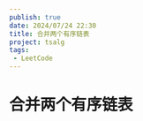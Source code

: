```yaml
---
publish: true
date: 2024/07/24 22:30
title: 合并两个有序链表
project: tsalg
tags:
 - LeetCode
---
```


# 合并两个有序链表
